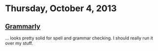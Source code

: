 # Thursday, October 4, 2013

## [Grammarly](http://www.grammarly.com/)

... looks pretty solid for spell and grammar checking. I should really run it
over my stuff.
